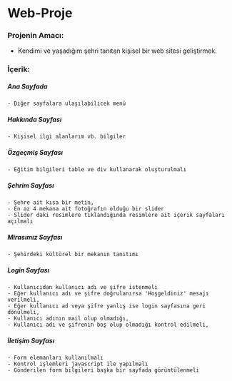 # Web-Proje

###   Projenin Amacı:
- Kendimi ve yaşadığım şehri tanıtan kişisel bir web sitesi geliştirmek.


###   İçerik:

  ##### Ana Sayfada  
    - Diğer sayfalara ulaşılabilicek menü  
    
  ##### Hakkında Sayfası  
    - Kişisel ilgi alanlarım vb. bilgiler  
    
  ##### Özgeçmiş Sayfası      
    - Eğitim bilgileri table ve div kullanarak oluşturulmalı  
    
  ##### Şehrim Sayfası    
    - Şehre ait kısa bir metin,  
    - En az 4 mekana ait fotoğrafın olduğu bir slider  
    - Slider daki resimlere tıklandığında resimlere ait içerik sayfaları açılmalı  
   
  ##### Mirasımız Sayfası  
    - Şehirdeki kültürel bir mekanın tanıtımı   
    
  ##### Login Sayfası   
    - Kullanıcıdan kullanıcı adı ve şifre istenmeli   
    - Eğer kullanıcı adı ve şifre doğrulanırsa 'Hoşgeldiniz' mesajı verilmeli,    
    - Eğer kullanıcı ad veya şifre yanlış ise login sayfasına geri dönülmeli,  
    - Kullanıcı adının mail olup olmadığı,    
    - Kullanıcı adı ve şifrenin boş olup olmadığı kontrol edilmeli,   
    
  ##### İletişim Sayfası  
    - Form elemanları kullanılmalı    
    - Kontrol işlemleri javascript ile yapılmalı    
    - Gönderilen form bilgileri başka bir sayfada görüntülenmeli    
    
